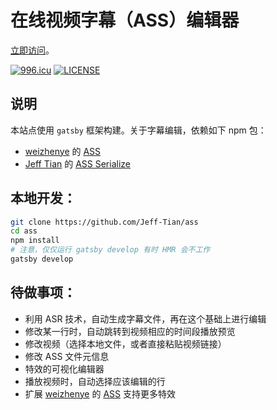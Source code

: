 # 在线视频字幕（ASS）编辑器
[立即访问](https://ass-editor.js.org)。

[![996.icu](https://img.shields.io/badge/link-996.icu-red.svg)](https://996.icu)
[![LICENSE](https://img.shields.io/badge/license-Anti%20996-blue.svg)](https://github.com/996icu/996.ICU/blob/master/LICENSE)

## 说明

本站点使用 `gatsby` 框架构建。关于字幕编辑，依赖如下 npm 包：

- [weizhenye](https://github.com/weizhenye) 的 [ASS](https://github.com/weizhenye/ASS)
- [Jeff Tian](https://github.com/Jeff-Tian) 的 [ASS Serialize](https://github.com/Jeff-Tian/ass-serialize)

## 本地开发：
```bash
git clone https://github.com/Jeff-Tian/ass
cd ass
npm install
# 注意，仅仅运行 gatsby develop 有时 HMR 会不工作
gatsby develop
```

## 待做事项：

- 利用 ASR 技术，自动生成字幕文件，再在这个基础上进行编辑
- 修改某一行时，自动跳转到视频相应的时间段播放预览
- 修改视频（选择本地文件，或者直接粘贴视频链接）
- 修改 ASS 文件元信息
- 特效的可视化编辑器
- 播放视频时，自动选择应该编辑的行
- 扩展 [weizhenye](https://github.com/weizhenye) 的 [ASS](https://github.com/weizhenye/ASS) 支持更多特效

